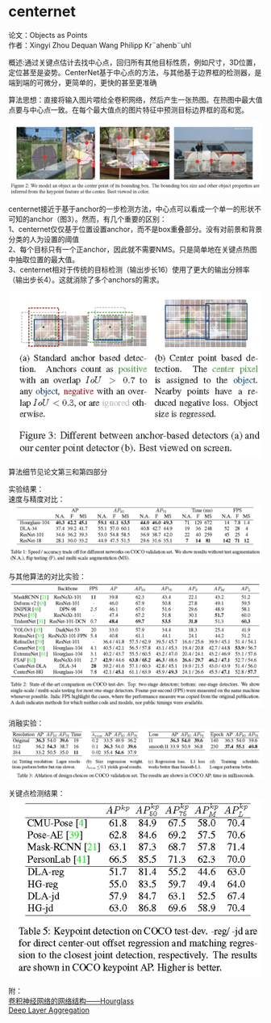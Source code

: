 # centernet

论文：Objects as Points    
作者：Xingyi Zhou  Dequan Wang Philipp Kr¨ahenb¨uhl   

概述:通过关键点估计去找中心点，回归所有其他目标性质，例如尺寸，3D位置，定位甚至是姿势。CenterNet基于中心点的方法，与其他基于边界框的检测器，是端到端的可微分，更简单的，更快的甚至更准确    

算法思想：直接将输入图片喂给全卷积网络，然后产生一张热图。在热图中最大值点要与中心点一致。在每个最大值点的图片特征中预测目标边界框的高和宽。  

![图1](pics/1.jpg)

centernet接近于基于anchor的一步检测方法，中心点可以看成一个单一的形状不可知的anchor（图3）。然而，有几个重要的区别：  
1、centernet仅仅基于位置设置anchor，而不是box重叠部分。没有对前景和背景分类的人为设置的阈值       
2、每个目标只有一个正anchor，因此就不需要NMS。只是简单地在关键点热图中抽取位置的最大值。   
3、centernet相对于传统的目标检测（输出步长16）使用了更大的输出分辨率（输出步长4）。这就消除了多个anchors的需求。  

![图2](pics/2.jpg)    

算法细节见论文第三和第四部分   
 
实验结果：    
速度与精度对比：    
![图3](pics/3.jpg)   

与其他算法的对比实验：    
![图4](pics/4.jpg) 

消融实验：   
![图5](pics/5.jpg)   

关键点检测结果：    
![图6](pics/6.jpg)


附：  
[卷积神经网络的网络结构——Hourglass](https://blog.csdn.net/u013841196/article/details/81048237)   
[Deep Layer Aggregation](https://blog.csdn.net/u012193416/article/details/88658460)   